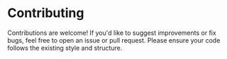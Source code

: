 # Contributing

Contributions are welcome! If you'd like to suggest improvements or fix bugs, feel free to open an issue or pull request.
Please ensure your code follows the existing style and structure.
